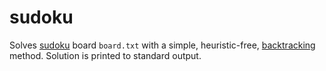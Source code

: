 # sudoku

Solves [sudoku](https://wikipedia.org/wiki/Sudoku) board `board.txt` with a simple, heuristic-free, [backtracking](https://wikipedia.org/wiki/Backtracking) method. Solution is printed to standard output.

